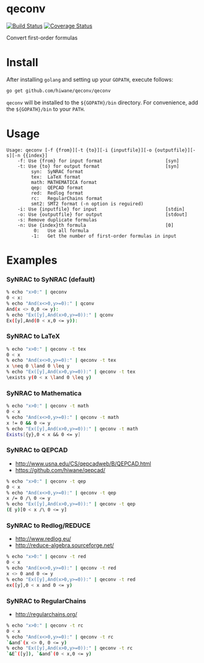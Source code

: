 qeconv
======

[![Build Status](https://travis-ci.org/hiwane/qeconv.svg?branch=master)](https://travis-ci.org/hiwane/qeconv)
[![Coverage Status](https://coveralls.io/repos/hiwane/qeconv/badge.svg?branch=master)](https://coveralls.io/r/hiwane/qeconv?branch=master)


Convert first-order formulas


# Install

After installing `golang` and setting up your `GOPATH`, execute follows: 
```sh
go get github.com/hiwane/qeconv/qeconv
```
`qeconv` will be installed to the `${GOPATH}/bin` directory.
For convenience, add the `${GOPATH}/bin` to your `PATH`.

# Usage

```
Usage: qeconv [-f {from}][-t {to}][-i {inputfile}][-o {outputfile}][-s][-n {{index}]
    -f: Use {from} for input format                       [syn]
    -t: Use {to} for output format                        [syn]
		 syn:  SyNRAC format
		 tex:  LaTeX format
         math: MATHEMATICA format
		 qep:  QEPCAD format
		 red:  Redlog format
		 rc:   RegularChains format
		 smt2: SMT2 format (-n option is reguired)
    -i: Use {inputfile} for input                         [stdin]
    -o: Use {outputfile} for output                       [stdout]
	-s: Remove duplicate formulas
	-n: Use {index}th formula                             [0]
	      0:   Use all formula
		 -1:   Get the number of first-order formulas in input
```


# Examples


### SyNRAC to SyNRAC (default)

```sh
% echo "x>0:" | qeconv
0 < x:
% echo "And(x<>0,y>=0):" | qconv
And(x <> 0,0 <= y):
% echo "Ex([y],And(x>0,y>=0)):" | qconv
Ex([y],And(0 < x,0 <= y)):
```

### SyNRAC to LaTeX

```sh
% echo "x>0:" | qeconv -t tex
0 < x
% echo "And(x<>0,y>=0):" | qeconv -t tex
x \neq 0 \land 0 \leq y
% echo "Ex([y],And(x>0,y>=0)):" | qeconv -t tex
\exists y(0 < x \land 0 \leq y)
```

### SyNRAC to Mathematica

```sh
% echo "x>0:" | qeconv -t math
0 < x
% echo "And(x<>0,y>=0):" | qeconv -t math
x != 0 && 0 <= y
% echo "Ex([y],And(x>0,y>=0)):" | qeconv -t math
Exists[{y},0 < x && 0 <= y]
```

### SyNRAC to QEPCAD

- http://www.usna.edu/CS/qepcadweb/B/QEPCAD.html
- https://github.com/hiwane/qepcad/

```sh
% echo "x>0:" | qeconv -t qep
0 < x
% echo "And(x<>0,y>=0):" | qeconv -t qep
x /= 0 /\ 0 <= y
% echo "Ex([y],And(x>0,y>=0)):" | qeconv -t qep
(E y)[0 < x /\ 0 <= y]
```

### SyNRAC to Redlog/REDUCE

- http://www.redlog.eu/
- http://reduce-algebra.sourceforge.net/


```sh
% echo "x>0:" | qeconv -t red
0 < x
% echo "And(x<>0,y>=0):" | qeconv -t red
x <> 0 and 0 <= y
% echo "Ex([y],And(x>0,y>=0)):" | qeconv -t red
ex([y],0 < x and 0 <= y)
```

### SyNRAC to RegularChains

- http://regularchains.org/

```sh
% echo "x>0:" | qeconv -t rc
0 < x
% echo "And(x<>0,y>=0):" | qeconv -t rc
`&and`(x <> 0, 0 <= y)
% echo "Ex([y],And(x>0,y>=0)):" | qeconv -t rc
`&E`([y]), `&and`(0 < x,0 <= y)
```


<!-- vim: set spell: -->

